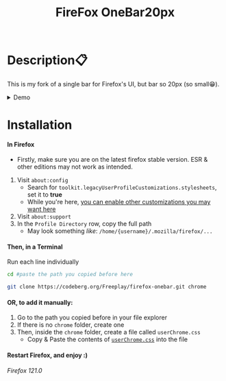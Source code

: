 <div align="center">
    <br><h1>FireFox OneBar20px</h1></br>
</div>

# Description📋
This is my fork of a single bar for Firefox's UI, but bar so 20px (so small😁).
<details><summary>Demo</summary>

![demo](https://i.imgur.com/LRkLgnQ.png)</details>

# Installation

#### In Firefox
- Firstly, make sure you are on the latest firefox stable version. ESR & other editions may not work as intended.
1. Visit `about:config` 
    - Search for `toolkit.legacyUserProfileCustomizations.stylesheets`, set it to **true**
    - While you're here, [you can enable other customizations you may want here](#customizations)
2. Visit `about:support`
3. In the `Profile Directory` row, copy the full path
    - May look something _like_: `/home/{username}/.mozilla/firefox/...`

#### Then, in a Terminal
Run each line individually
```sh
cd #paste the path you copied before here

git clone https://codeberg.org/Freeplay/firefox-onebar.git chrome
```

#### OR, to add it manually:
1. Go to the path you copied before in your file explorer
2. If there is no `chrome` folder, create one
3. Then, inside the `chrome` folder, create a file called `userChrome.css`
    - Copy & Paste the contents of [`userChrome.css`](https://codeberg.org/Freeplay/Firefox-Onebar/raw/branch/main/userChrome.css) into the file

#### Restart Firefox, and enjoy :)

*Firefox 121.0*
